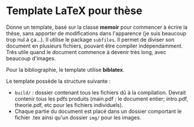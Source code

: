 # Template LaTeX pour thèse

Donne un template, basé sur la classe **memoir** pour commencer à écrire la thèse, sans apporter de modifications dans l'apparence (je suis beaucoup trop nul à ça...). 
Il utilise le package `subfiles`. Il permet de diviser son document en plusieurs fichiers, pouvant être compiler indépendamment. Très utile quand le document commence à devenir très long, avec beaucoup d'images. 

Pour la bibliographie, le template utilise **biblatex**. 


Le template possède la structure suivante : 

- `build/` : dossier contenant tous les fichiers dû à la compilation. Devrait contenir tous les pdfs produits (main.pdf : le document entier; intro.pdf, theorie.pdf, etc pour les fichiers individuels).
- Chaque partie du document est placé dans un dossier comportant le fichier .tex ainsi qu'un dossier `img/` pour les images. 

